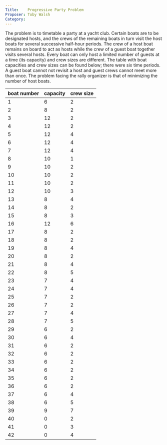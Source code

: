 ```yaml
---
Title:    Progressive Party Problem
Proposer: Toby Walsh 
Category:
---
```



The problem is to timetable a party at a yacht club. Certain boats are to be designated hosts, and the crews of the remaining boats in turn visit the host boats for several successive half-hour periods. The crew of a host boat remains on board to act as hosts while the crew of a guest boat together visits several hosts. Every boat can only host a limited number of guests at a time (its capacity) and crew sizes are different. The table with boat capacities and crew sizes can be found below; there were six time periods. A guest boat cannot not revisit a host and guest crews cannot meet more than once. The problem facing the rally organizer is that of minimizing the number of host boats.


boat number |capacity | crew size
------------|---------|----------
1   | 6  | 2
2   | 8  | 2
3   | 12 | 2
4   | 12 | 2
5   | 12 | 4
6   | 12 | 4
7   | 12 | 4
8   | 10 | 1
9   | 10 | 2
10  | 10 | 2
11  | 10 | 2
12  | 10 | 3
13  | 8  | 4
14  | 8  | 2
15  | 8  | 3
16  | 12 | 6
17  | 8  | 2
18  | 8  | 2
19  | 8  | 4
20  | 8  | 2
21  | 8  | 4
22  | 8  | 5
23  | 7  | 4
24  | 7  | 4
25  | 7  | 2
26  | 7  | 2
27  | 7  | 4
28  | 7  | 5
29  | 6  | 2
30  | 6  | 4
31  | 6  | 2
32  | 6  | 2
33  | 6  | 2
34  | 6  | 2
35  | 6  | 2
36  | 6  | 2
37  | 6  | 4
38  | 6  | 5
39  | 9  | 7
40  | 0  | 2
41  | 0  | 3
42  | 0  | 4

